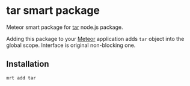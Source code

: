tar smart package
=================

Meteor smart package for [tar](https://github.com/npm/node-tar) node.js package.

Adding this package to your [Meteor](http://www.meteor.com/) application adds `tar` object into the global scope.
Interface is original non-blocking one.

Installation
------------

```
mrt add tar
```
